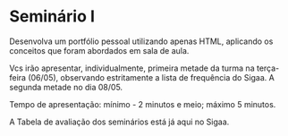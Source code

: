 # Seminário I

Desenvolva um portfólio pessoal utilizando apenas HTML, aplicando os conceitos que foram abordados em sala de aula.

Vcs irão apresentar, individualmente, primeira metade da turma na terça-feira (06/05), observando estritamente a lista de frequência do Sigaa. A segunda metade no dia 08/05.

Tempo de apresentação: mínimo - 2 minutos e meio; máximo 5 minutos.

A Tabela de avaliação dos seminários está já aqui no Sigaa.